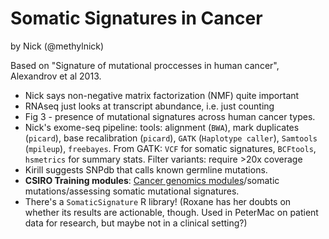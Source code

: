 # Somatic Signatures in Cancer

by Nick (@methylnick)

Based on "Signature of mutational proccesses in human cancer", Alexandrov et al 2013.

 - Nick says non-negative matrix factorization (NMF) quite important
 - RNAseq just looks at transcript abundance, i.e. just counting
 - Fig 3 - presence of mutational signatures across human cancer types. 
 - Nick's exome-seq pipeline: tools: alignment (`BWA`), mark duplicates (`picard`), base recalibration (`picard`), `GATK` (`Haplotype caller`), `Samtools` (`mpileup`), `freebayes`. From GATK: `VCF` for somatic signatures, `BCFtools`, `hsmetrics` for summary stats. Filter variants: require >20x coverage
 - Kirill suggests SNPdb that calls known germline mutations. 
 - **CSIRO Training modules**: [Cancer genomics modules](https://bpa-csiro-workshops.github.io/)/somatic mutations/assessing somatic mutational signatures.
 - There's a `SomaticSignature` R library! (Roxane has her doubts on whether its results are actionable, though. Used in PeterMac on patient data for research, but maybe not in a clinical setting?)
